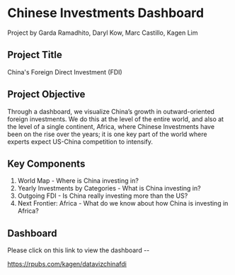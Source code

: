 # Chinese Investments Dashboard
Project by Garda Ramadhito, Daryl Kow, Marc Castillo, Kagen Lim

## Project Title
China's Foreign Direct Investment (FDI)

## Project Objective
Through a dashboard, we visualize China’s growth in outward-oriented foreign investments. We do this at the level of the entire world, and also at the level of a single continent, Africa, where Chinese Investments have been on the rise over the years; it is one key part of the world where experts expect US-China competition to intensify.

## Key Components
1. World Map - Where is China investing in?
2. Yearly Investments by Categories - What is China investing in?
3. Outgoing FDI - Is China really investing more than the US?
4. Next Frontier: Africa - What do we know about how China is investing in Africa?

## Dashboard

Please click on this link to view the dashboard -- 

https://rpubs.com/kagen/datavizchinafdi
